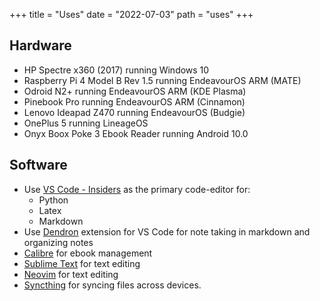 +++
title = "Uses"
date = "2022-07-03"
path = "uses"
+++

## Hardware
- HP Spectre x360 (2017) running Windows 10
- Raspberry Pi 4 Model B Rev 1.5 running EndeavourOS ARM (MATE)
- Odroid N2+ running EndeavourOS ARM (KDE Plasma)
- Pinebook Pro running EndeavourOS ARM (Cinnamon)
- Lenovo Ideapad Z470 running EndeavourOS (Budgie)
- OnePlus 5 running LineageOS
- Onyx Boox Poke 3 Ebook Reader running Android 10.0

## Software

- Use [VS Code - Insiders](https://code.visualstudio.com/insiders/) as the primary code-editor for:
  - Python
  - Latex
  - Markdown
- Use [Dendron](https://www.dendron.so/) extension for VS Code for note taking in markdown and organizing notes
- [Calibre](https://calibre-ebook.com/) for ebook management
- [Sublime Text](https://www.sublimetext.com/) for text editing
- [Neovim](https://neovim.io/) for text editing
- [Syncthing](https://syncthing.net/) for syncing files across devices. 
